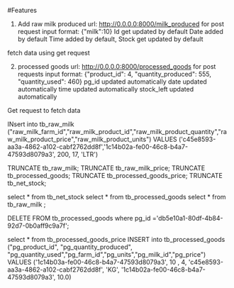 #Features
1) Add raw milk produced
url: http://0.0.0.0:8000/milk_produced
for post request
input format: {"milk":10}
Id get updated by default
Date added by default
Time added by default,
Stock get updated by default

fetch data using get request


2) processed goods
url: http://0.0.0.0:8000/processed_goods
for post requests
input format: {"product_id": 4,
    "quantity_produced": 555,
    "quantity_used": 460}
pg_id  updated automatically
date  updated automatically
time  updated automatically
stock_left  updated automatically

Get request to fetch data


INsert into tb_raw_milk ("raw_milk_farm_id","raw_milk_product_id","raw_milk_product_quantity","raw_milk_product_price","raw_milk_product_units") 
VALUES
('c45e8593-aa3a-4862-a102-cabf2762dd8f','1c14b02a-fe00-46c8-b4a7-47593d8079a3', 200, 17, 'LTR')

TRUNCATE tb_raw_milk;
TRUNCATE tb_raw_milk_price;
TRUNCATE tb_processed_goods;
TRUNCATE tb_processed_goods_price;
TRUNCATE tb_net_stock;

select * from tb_net_stock 
select * from tb_processed_goods
select * from tb_raw_milk ;

DELETE FROM tb_processed_goods  where pg_id ='db5e10a1-80df-4b84-92d7-0b0aff9c9a7f';

select * from tb_processed_goods_price
INSERT into tb_processed_goods ("pg_product_id", "pg_quantity_produced", "pg_quantity_used","pg_farm_id","pg_units","pg_milk_id","pg_price")
VALUES 
('1c14b03a-fe00-46c8-b4a7-47593d8079a3', 10 , 4, 'c45e8593-aa3a-4862-a102-cabf2762dd8f', 'KG', '1c14b02a-fe00-46c8-b4a7-47593d8079a3', 10.0)


